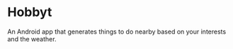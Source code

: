 # Hobbyt
An Android app that generates things to do nearby based on your interests and the weather.
